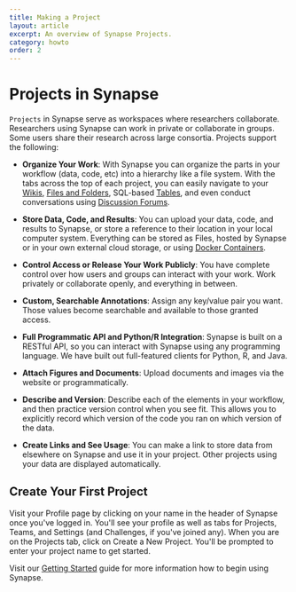 ```yaml
---
title: Making a Project
layout: article
excerpt: An overview of Synapse Projects.
category: howto
order: 2
---
```



# Projects in Synapse 

`Projects` in Synapse serve as workspaces where researchers collaborate.  Researchers using Synapse can work in private or collaborate in groups. Some users share their research across large consortia. Projects support the following:

* **Organize Your Work**: With Synapse you can organize the parts in your workflow (data, code, etc) into a hierarchy like a file system. With the tabs across the top of each project, you can easily navigate to your [Wikis](http://docs.synapse.org/articles/wikis.html), [Files and Folders](http://docs.synapse.org/articles/files_and_versioning.html), SQL-based [Tables](http://docs.synapse.org/articles/tables.html), and even conduct conversations using [Discussion Forums](http://docs.synapse.org/articles/discussion.html). 

* **Store Data, Code, and Results**: You can upload your data, code, and results to Synapse, or store a reference to their location in your local computer system. Everything can be stored as Files, hosted by Synapse or in your own external cloud storage, or using [Docker Containers](http://docs.synapse.org/articles/docker.html). 

* **Control Access or Release Your Work Publicly**: You have complete control over how users and groups can interact with your work. Work privately or collaborate openly, and everything in between.

* **Custom, Searchable Annotations**: Assign any key/value pair you want. Those values become searchable and available to those granted access.

* **Full Programmatic API and Python/R Integration**: Synapse is built on a RESTful API, so you can interact with Synapse using any programming language. We have built out full-featured clients for Python, R, and Java. 

* **Attach Figures and Documents**: Upload documents and images via the website or programmatically.

* **Describe and Version**: Describe each of the elements in your workflow, and then practice version control when you see fit. This allows you to explicitly record which version of the code you ran on which version of the data.

* **Create Links and See Usage**: You can make a link to store data from elsewhere on Synapse
and use it in your project. Other projects using your data are displayed automatically.

## Create Your First Project

Visit your Profile page by clicking on your name in the header of Synapse once you've logged in. You'll see your profile as well as tabs for Projects, Teams, and Settings (and Challenges, if you've joined any). When you are on the Projects tab, click on Create a New Project. You'll be prompted to enter your project name to get started. 

Visit our [Getting Started](/articles/getting_started.html) guide for more information how to begin using Synapse. 

